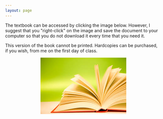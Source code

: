 ```yaml
---
layout: page
---
```


The textbook can be accessed by clicking the image below.  However, I suggest that you "right-click" on the image and save the document to your computer so that you do not download it every time that you need it.

This version of the book cannot be printed.  Hardcopies can be purchased, if you wish, from me on the first day of class.

<div style="text-align:center">
<a href="Biometry_NoPrint.pdf"><img src="../img/book.jpg" alt="textbook"></a>
</div>
